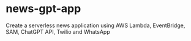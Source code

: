 # news-gpt-app
Create a serverless news application using AWS Lambda, EventBridge, SAM, ChatGPT API, Twilio and WhatsApp 
